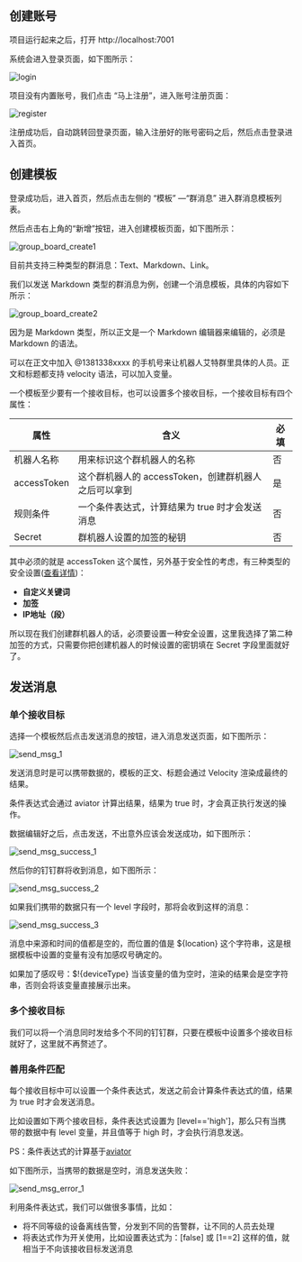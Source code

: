 ## 创建账号

项目运行起来之后，打开 http://localhost:7001

系统会进入登录页面，如下图所示：

![login](weboperation/login.jpg)

项目没有内置账号，我们点击 “马上注册”，进入账号注册页面：

![register](weboperation/register.jpg)

注册成功后，自动跳转回登录页面，输入注册好的账号密码之后，然后点击登录进入首页。



## **创建模板**

登录成功后，进入首页，然后点击左侧的 “模板” —“群消息” 进入群消息模板列表。

然后点击右上角的“新增”按钮，进入创建模板页面，如下图所示：

![group_board_create1](weboperation/group_board_create1.jpg)

目前共支持三种类型的群消息：Text、Markdown、Link。

我们以发送 Markdown 类型的群消息为例，创建一个消息模板，具体的内容如下所示：

![group_board_create2](weboperation/group_board_create2.jpg)

因为是 Markdown 类型，所以正文是一个 Markdown 编辑器来编辑的，必须是 Markdown 的语法。

可以在正文中加入 @1381338xxxx 的手机号来让机器人艾特群里具体的人员。正文和标题都支持 velocity 语法，可以加入变量。

一个模板至少要有一个接收目标，也可以设置多个接收目标，一个接收目标有四个属性：

| 属性        | 含义                                                 | 必填 |
| ----------- | ---------------------------------------------------- | ---- |
| 机器人名称  | 用来标识这个群机器人的名称                           | 否   |
| accessToken | 这个群机器人的 accessToken，创建群机器人之后可以拿到 | 是   |
| 规则条件    | 一个条件表达式，计算结果为 true 时才会发送消息       | 否   |
| Secret      | 群机器人设置的加签的秘钥                             | 否   |

其中必须的就是 accessToken 这个属性，另外基于安全性的考虑，有三种类型的安全设置([查看详情](https://ding-doc.dingtalk.com/doc#/serverapi2/qf2nxq))：

- **自定义关键词**
- **加签**
- **IP地址（段）**

所以现在我们创建群机器人的话，必须要设置一种安全设置，这里我选择了第二种加签的方式，只需要你把创建机器人的时候设置的密钥填在 Secret 字段里面就好了。



## **发送消息**

### 单个接收目标

选择一个模板然后点击发送消息的按钮，进入消息发送页面，如下图所示：

![send_msg_1](weboperation/send_msg_1.jpg)

发送消息时是可以携带数据的，模板的正文、标题会通过 Velocity 渲染成最终的结果。

条件表达式会通过 aviator 计算出结果，结果为 true 时，才会真正执行发送的操作。

数据编辑好之后，点击发送，不出意外应该会发送成功，如下图所示：

![send_msg_success_1](weboperation/send_msg_success_1.jpg)

然后你的钉钉群将收到消息，如下图所示：

![send_msg_success_2](weboperation/send_msg_success_2.jpg)

如果我们携带的数据只有一个 level 字段时，那将会收到这样的消息：

![send_msg_success_3](weboperation/send_msg_success_3.jpg)

消息中来源和时间的值都是空的，而位置的值是 \${location} 这个字符串，这是根据模板中设置的变量有没有加感叹号确定的。

如果加了感叹号：\$!{deviceType} 当该变量的值为空时，渲染的结果会是空字符串，否则会将该变量直接展示出来。

### 多个接收目标

我们可以将一个消息同时发给多个不同的钉钉群，只要在模板中设置多个接收目标就好了，这里就不再赘述了。



### 善用条件匹配

每个接收目标中可以设置一个条件表达式，发送之前会计算条件表达式的值，结果为 true 时才会发送消息。

比如设置如下两个接收目标，条件表达式设置为 [level=='high']，那么只有当携带的数据中有 level 变量，并且值等于 high 时，才会执行消息发送。

PS：条件表达式的计算基于[aviator](https://github.com/killme2008/aviator)

如下图所示，当携带的数据是空时，消息发送失败：

![send_msg_error_1](weboperation/send_msg_error_1.jpg)

利用条件表达式，我们可以做很多事情，比如：

- 将不同等级的设备离线告警，分发到不同的告警群，让不同的人员去处理
- 将表达式作为开关使用，比如设置表达式为：[false] 或 [1==2] 这样的值，就相当于不向该接收目标发送消息

